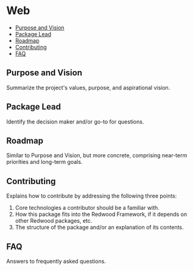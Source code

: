 # Web

<!-- toc -->

- [Purpose and Vision](#Purpose-and-Vision)
- [Package Lead](#Package-Lead)
- [Roadmap](#Roadmap)
- [Contributing](#Contributing)
- [FAQ](#FAQ)

## Purpose and Vision

Summarize the project's values, purpose, and aspirational vision.

## Package Lead

Identify the decision maker and/or go-to for questions.

## Roadmap

Similar to Purpose and Vision, but more concrete, comprising near-term priorities and long-term goals.

## Contributing

Explains how to contribute by addressing the following three points:

1. Core technologies a contributor should be a familiar with.
2. How this package fits into the Redwood Framework, if it depends on other Redwood packages, etc.
3. The structure of the package and/or an explanation of its contents.

## FAQ

Answers to frequently asked questions.
